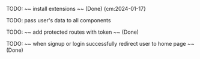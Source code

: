 TODO: ~~ install extensions ~~ (Done) {cm:2024-01-17}

TODO: pass user's data to all components

TODO: ~~ add protected routes with token ~~ (Done)

TODO: ~~ when signup or login successfully redirect user to home page ~~ (Done)

